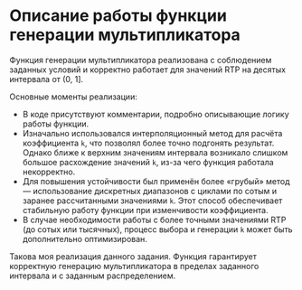 # Описание работы функции генерации мультипликатора

Функция генерации мультипликатора реализована с соблюдением заданных условий и корректно работает для значений RTP на десятых интервала от (0, 1].  

Основные моменты реализации:  

- В коде присутствуют комментарии, подробно описывающие логику работы функции.  
- Изначально использовался интерполяционный метод для расчёта коэффициента `k`, что позволял более точно подгонять результат. Однако ближе к верхним значениям интервала возникало слишком большое расхождение значений `k`, из-за чего функция работала некорректно.  
- Для повышения устойчивости был применён более «грубый» метод — использование дискретных диапазонов с циклами по сотым и заранее рассчитанными значениями `k`. Этот способ обеспечивает стабильную работу функции при изменчивости коэффициента.  
- В случае необходимости работы с более точными значениями RTP (до сотых или тысячных), процесс выбора и генерации `k` может быть дополнительно оптимизирован.  

Такова моя реализация данного задания. Функция гарантирует корректную генерацию мультипликатора в пределах заданного интервала и с заданным распределением.

